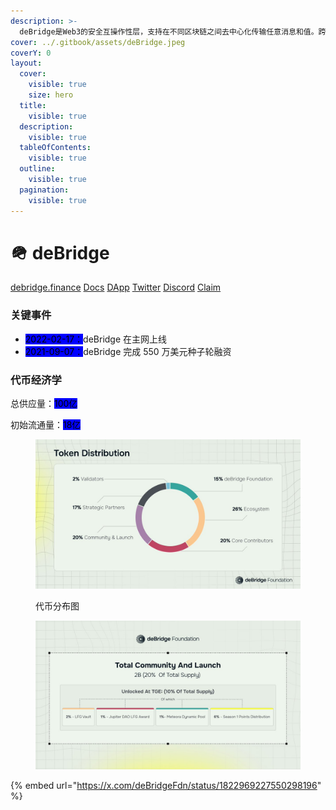 ```yaml
---
description: >-
  deBridge是Web3的安全互操作性层，支持在不同区块链之间去中心化传输任意消息和值。跨链交易的验证由独立验证者组成的网络执行，这些验证者由deBridge治理选出并为deBridge治理工作。验证器维护区块链基础设施，每个验证器运行一个deBridge节点来签署通过不同区块链上的deBridge智能合约的所有交易。
cover: ../.gitbook/assets/deBridge.jpeg
coverY: 0
layout:
  cover:
    visible: true
    size: hero
  title:
    visible: true
  description:
    visible: true
  tableOfContents:
    visible: true
  outline:
    visible: true
  pagination:
    visible: true
---
```


# 🪖 deBridge

[debridge.finance](https://debridge.finance/)    [Docs](https://docs.debridge.finance/)    [DApp](https://app.debridge.finance/)    [Twitter](https://x.com/deBridgeFinance)    [Discord](https://discord.com/invite/debridge)    [Claim](https://debridge.foundation/)

### 关键事件

* <mark style="background-color:blue;">2022-02-17：</mark>deBridge 在主网上线
* <mark style="background-color:blue;">2021-09-07：</mark>deBridge 完成 550 万美元种子轮融资

### 代币经济学

总供应量：<mark style="background-color:blue;">100亿</mark>&#x20;

初始流通量：<mark style="background-color:blue;">18亿</mark>

<figure><img src="../.gitbook/assets/image.png" alt=""><figcaption><p>代币分布图</p></figcaption></figure>

<figure><img src="../.gitbook/assets/image (2).png" alt=""><figcaption></figcaption></figure>



{% embed url="https://x.com/deBridgeFdn/status/1822969227550298196" %}

